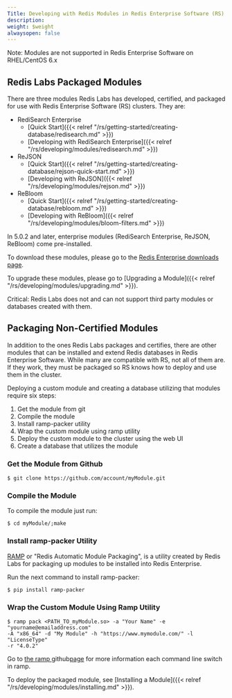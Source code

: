 ```yaml
---
Title: Developing with Redis Modules in Redis Enterprise Software (RS)
description: 
weight: $weight
alwaysopen: false
---
```

Note: Modules are not supported in Redis Enterprise Software on
RHEL/CentOS 6.x

## Redis Labs Packaged Modules

There are three modules Redis Labs has developed, certified, and
packaged for use with Redis Enterprise Software (RS) clusters. They are:

-   RediSearch Enterprise
    -   [Quick
        Start]({{< relref "/rs/getting-started/creating-database/redisearch.md" >}})
    -   [Developing with RediSearch
        Enterprise]({{< relref "/rs/developing/modules/redisearch.md" >}})
-   ReJSON
    -   [Quick
        Start]({{< relref "/rs/getting-started/creating-database/rejson-quick-start.md" >}})
    -   [Developing
        with ReJSON]({{< relref "/rs/developing/modules/rejson.md" >}})
-   ReBloom
    -   [Quick
        Start]({{< relref "/rs/getting-started/creating-database/rebloom.md" >}})
    -   [Developing with
        ReBloom]({{< relref "/rs/developing/modules/bloom-filters.md" >}})

In 5.0.2 and later, enterprise modules (RediSearch Enterprise, ReJSON,
ReBloom) come pre-installed.

To download these modules, please go to the [Redis Enterprise downloads
page](/products/redis-pack/downloads/).

To upgrade these modules, please go to [Upgrading a
Module]({{< relref "/rs/developing/modules/upgrading.md" >}}).

Critical: Redis Labs does not and can not support third party modules or
databases created with them.

## Packaging Non-Certified Modules

In addition to the ones Redis Labs packages and certifies, there are
other modules that can be installed and extend Redis databases in Redis
Enterprise Software. While many are compatible with RS, not all of them
are. If they work, they must be packaged so RS knows how to deploy and
use them in the cluster.

Deploying a custom module and creating a database utilizing that modules
require six steps:

1.  Get the module from git
2.  Compile the module
3.  Install ramp-packer utility
4.  Wrap the custom module using ramp utility
5.  Deploy the custom module to the cluster using the web UI
6.  Create a database that utilizes the module

### Get the Module from Github

``` {style="border: 2px solid #ddd; background-color: #333; color: #fff; padding: 10px; -webkit-font-smoothing: auto;"}
$ git clone https://github.com/account/myModule.git
```

### Compile the Module

To compile the module just run:

``` {style="border: 2px solid #ddd; background-color: #333; color: #fff; padding: 10px; -webkit-font-smoothing: auto;"}
$ cd myModule/;make
```

### Install ramp-packer Utility

[RAMP](https://github.com/RedisLabs/RAMP) or "Redis Automatic Module
Packaging", is a utility created by Redis Labs for packaging up modules
to be installed into Redis Enterprise.

Run the next command to install ramp-packer:

``` {style="border: 2px solid #ddd; background-color: #333; color: #fff; padding: 10px; -webkit-font-smoothing: auto;"}
$ pip install ramp-packer
```

### Wrap the Custom Module Using Ramp Utility

``` {style="border: 2px solid #ddd; background-color: #333; color: #fff; padding: 10px; -webkit-font-smoothing: auto;"}
$ ramp pack <PATH_TO_myModule.so> -a "Your Name" -e "yourname@emailaddress.com" 
-A "x86_64" -d "My Module" -h "https://www.mymodule.com/" -l "LicenseType" 
-r "4.0.2"
```

Go to [the
ramp ](https://github.com/RedisLabs/RAMP)github[page](https://github.com/RedisLabs/RAMP)
for more information each command line switch in ramp.

To deploy the packaged module, see [Installing a
Module]({{< relref "/rs/developing/modules/installing.md" >}}).

